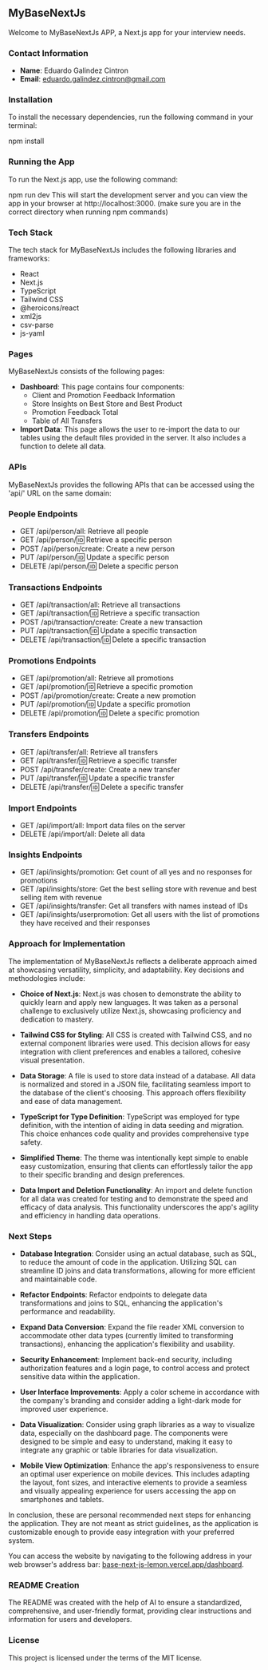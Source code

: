 ## MyBaseNextJs

Welcome to <link>MyBaseNextJs</link> APP, a <link>Next.js</link> app for your interview needs.

### Contact Information

- **Name**: <link>Eduardo Galindez Cintron</link>
- **Email**: <link>eduardo.galindez.cintron@gmail.com</link>

### Installation

To install the necessary dependencies, run the following command in your terminal:

npm install

### Running the App

To run the Next.js app, use the following command:

npm run dev
This will start the development server and you can view the app in your browser at http://localhost:3000.
(make sure you are in the correct directory when running npm commands)

### Tech Stack

The tech stack for MyBaseNextJs includes the following libraries and frameworks:

- React
- Next.js
- TypeScript
- Tailwind CSS
- @heroicons/react
- xml2js
- csv-parse
- js-yaml

### Pages

MyBaseNextJs consists of the following pages:

- **Dashboard**: This page contains four components:
  - Client and Promotion Feedback Information
  - Store Insights on Best Store and Best Product
  - Promotion Feedback Total
  - Table of All Transfers
- **Import Data**: This page allows the user to re-import the data to our tables using the default files provided in the server. It also includes a function to delete all data.

### APIs

MyBaseNextJs provides the following APIs that can be accessed using the 'api/' URL on the same domain:

### People Endpoints

- GET /api/person/all: Retrieve all <link>people</link>
- GET /api/person/:id: Retrieve a specific <link>person</link>
- POST /api/person/create: Create a new <link>person</link>
- PUT /api/person/:id: Update a specific <link>person</link>
- DELETE /api/person/:id: Delete a specific <link>person</link>

### Transactions Endpoints

- GET /api/transaction/all: Retrieve all <link>transactions</link>
- GET /api/transaction/:id: Retrieve a specific <link>transaction</link>
- POST /api/transaction/create: Create a new <link>transaction</link>
- PUT /api/transaction/:id: Update a specific <link>transaction</link>
- DELETE /api/transaction/:id: Delete a specific <link>transaction</link>

### Promotions Endpoints

- GET /api/promotion/all: Retrieve all <link>promotions</link>
- GET /api/promotion/:id: Retrieve a specific <link>promotion</link>
- POST /api/promotion/create: Create a new <link>promotion</link>
- PUT /api/promotion/:id: Update a specific <link>promotion</link>
- DELETE /api/promotion/:id: Delete a specific <link>promotion</link>

### Transfers Endpoints

- GET /api/transfer/all: Retrieve all <link>transfers</link>
- GET /api/transfer/:id: Retrieve a specific <link>transfer</link>
- POST /api/transfer/create: Create a new <link>transfer</link>
- PUT /api/transfer/:id: Update a specific <link>transfer</link>
- DELETE /api/transfer/:id: Delete a specific <link>transfer</link>

### Import Endpoints

- GET /api/import/all: Import data files on the server
- DELETE /api/import/all: Delete all data

### Insights Endpoints

- GET /api/insights/promotion: Get count of all yes and no responses for <link>promotions</link>
- GET /api/insights/store: Get the best selling store with revenue and best selling item with revenue
- GET /api/insights/transfer: Get all <link>transfers</link> with names instead of IDs
- GET /api/insights/userpromotion: Get all users with the list of <link>promotions</link> they have received and their responses

### Approach for Implementation

The implementation of <link>MyBaseNextJs</link> reflects a deliberate approach aimed at showcasing versatility, simplicity, and adaptability. Key decisions and methodologies include:

- **Choice of Next.js**: <link>Next.js</link> was chosen to demonstrate the ability to quickly learn and apply new languages. It was taken as a personal challenge to exclusively utilize <link>Next.js</link>, showcasing proficiency and dedication to mastery.

- **Tailwind CSS for Styling**: All CSS is created with <link>Tailwind CSS</link>, and no external component libraries were used. This decision allows for easy integration with client preferences and enables a tailored, cohesive visual presentation.

- **Data Storage**: A file is used to store data instead of a database. All data is normalized and stored in a JSON file, facilitating seamless import to the database of the client's choosing. This approach offers flexibility and ease of data management.

- **TypeScript for Type Definition**: <link>TypeScript</link> was employed for type definition, with the intention of aiding in data seeding and migration. This choice enhances code quality and provides comprehensive type safety.

- **Simplified Theme**: The theme was intentionally kept simple to enable easy customization, ensuring that clients can effortlessly tailor the app to their specific branding and design preferences.

- **Data Import and Deletion Functionality**: An import and delete function for all data was created for testing and to demonstrate the speed and efficacy of data analysis. This functionality underscores the app's agility and efficiency in handling data operations.

### Next Steps

- **Database Integration**: Consider using an actual database, such as SQL, to reduce the amount of code in the application. Utilizing SQL can streamline ID joins and data transformations, allowing for more efficient and maintainable code.

- **Refactor Endpoints**: Refactor endpoints to delegate data transformations and joins to SQL, enhancing the application's performance and readability.

- **Expand Data Conversion**: Expand the file reader XML conversion to accommodate other data types (currently limited to transforming transactions), enhancing the application's flexibility and usability.

- **Security Enhancement**: Implement back-end security, including authorization features and a login page, to control access and protect sensitive data within the application.

- **User Interface Improvements**: Apply a color scheme in accordance with the company's branding and consider adding a light-dark mode for improved user experience.

- **Data Visualization**: Consider using graph libraries as a way to visualize data, especially on the dashboard page. The components were designed to be simple and easy to understand, making it easy to integrate any graphic or table libraries for data visualization.
- **Mobile View Optimization**:  Enhance the app's responsiveness to ensure an optimal user experience on mobile devices. This includes adapting the layout, font sizes, and interactive elements to provide a seamless and visually appealing experience for users accessing the app on smartphones and tablets.

In conclusion, these are personal recommended next steps for enhancing the application. They are not meant as strict guidelines, as the application is customizable enough to provide easy integration with your preferred system.

You can access the website by navigating to the following address in your web browser's address bar: [base-next-js-lemon.vercel.app/dashboard](https://base-next-js-lemon.vercel.app/dashboard).

### README Creation

The README was created with the help of AI to ensure a standardized, comprehensive, and user-friendly format, providing clear instructions and information for users and developers.

### License
This project is licensed under the terms of the <link>MIT license</link>.
